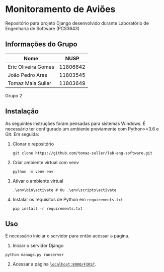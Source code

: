 # Monitoramento de Aviões
Repositório para projeto Django desenvolvido durante Laboratório de Engenharia de Software (PCS3643)

## Informações do Grupo

| Nome                  | NUSP      |
|-----------------------|-----------|
| Eric Oliveira Gomes   | 11806642  |
| João Pedro Aras       | 11803545  |
| Tomaz Maia Suller     | 11803649  |

Grupo 2


## Instalação
As seguintes instruções foram pensadas para sistemas Windows.
É necessário ter configurado um ambiente previamente com Python>=3.6 e Git.
Em seguida:
    
1. Clonar o repositório
    ```
    git clone https://github.com/tomaz-suller/lab-eng-software.git
    ```
2. Criar ambiente virtual com venv
    ```
    python -m venv env
    ```
3. Ativar o ambiente virtual
    ```
    .\env\bin\activate # Ou .\env\scripts\activate
    ```
4. Instalar os requisitos de Python em `requirements.txt`
    ```
    pip install -r requirements.txt
    ```

## Uso
É necessário iniciar o servidor para então acessar a página.
1. Iniciar o servidor Django
```
python manage.py runserver
```
2. Acessar a página [`localhost:8000/FIRST`](http://localhost:8000/FIRST).
